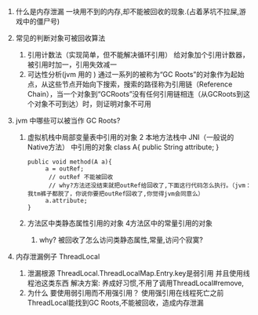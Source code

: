 
1. 什么是内存泄漏
    一块用不到的内存,却不能被回收的现象.(占着茅坑不拉屎,游戏中的僵尸号)
    
2. 常见的判断对象可被回收算法
    1. 引用计数法（实现简单，但不能解决循环引用）
        给对象加个引用计数器，被引用时加一，引用失效减一
    2. 可达性分析(jvm 用的 )
        通过一系列的被称为“GC Roots”的对象作为起始点，从这些节点开始向下搜索，搜索的路径称为引用链（Reference Chain），当一个对象到“GCRoots”没有任何引用链相连（从GCRoots到这个对象不可到达）时，则证明对象不可用
    
3. jvm 中哪些可以被当作 GC Roots?
    1. 虚拟机栈中局部变量表中引用的对象 2 本地方法栈中 JNI（一般说的Native方法） 中引用的对象
            class A{
                public String attribute;
            }
    
           public void method(A a){
                a = outRef;
                 // outRef 不能被回收
                 // why?方法还没结束就把outRef给回收了,下面这行代码怎么执行。（jvm：我tm裤子都脱了，你说你要把outRef回收了,你觉得jvm会同意么）
                a.attribute;
           }
    3. 方法区中类静态属性引用的对象 4方法区中的常量引用的对象
        1. why? 被回收了怎么访问类静态属性,常量,访问个寂寞?
     
4.  内存泄漏例子  ThreadLocal
    1. 泄漏根源 ThreadLocal.ThreadLocalMap.Entry.key是弱引用 并且使用线程池这类东西
        解决方案: 养成好习惯,不用了调用ThreadLocal#remove,
    2. 为什么 要使用弱引用而不用强引用？
        使用强引用在线程死亡之前 ThreadLocal能找到GC Roots,不能被回收，造成内存泄漏
    
   

   
    
    
    
    
    


    
    
    
    
    
    
    
    
    
        